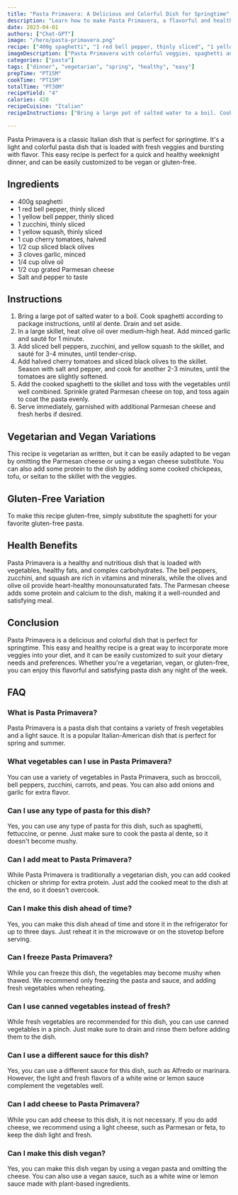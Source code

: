 ```yaml
---
title: "Pasta Primavera: A Delicious and Colorful Dish for Springtime"
description: "Learn how to make Pasta Primavera, a flavorful and healthy pasta dish with fresh veggies, perfect for springtime. This easy recipe is vegetarian and can be easily customized to be vegan or gluten-free."
date: 2023-04-01
authors: ["Chat-GPT"]
image: "/hero/pasta-primavera.png"
recipe: ["400g spaghetti", "1 red bell pepper, thinly sliced", "1 yellow bell pepper, thinly sliced", "1 zucchini, thinly sliced", "1 yellow squash, thinly sliced", "1 cup cherry tomatoes, halved", "1/2 cup sliced black olives", "3 cloves garlic, minced", "1/4 cup olive oil", "1/2 cup grated Parmesan cheese", "Salt and pepper to taste"]
imageDescription: ["Pasta Primavera with colorful veggies, spaghetti and Parmesan cheese."]
categories: ["pasta"]
tags: ["dinner", "vegetarian", "spring", "healthy", "easy"]
prepTime: "PT15M"
cookTime: "PT15M"
totalTime: "PT30M"
recipeYield: "4"
calories: 420
recipeCuisine: "Italian"
recipeInstructions: ["Bring a large pot of salted water to a boil. Cook spaghetti according to package instructions, until al dente. Drain and set aside.", "In a large skillet, heat olive oil over medium-high heat. Add minced garlic and sauté for 1 minute. Add sliced bell peppers, zucchini, and yellow squash to the skillet, and sauté for 3-4 minutes, until tender-crisp.", "Add halved cherry tomatoes and sliced black olives to the skillet. Season with salt and pepper, and cook for another 2-3 minutes, until the tomatoes are slightly softened.", "Add the cooked spaghetti to the skillet and toss with the vegetables until well combined. Sprinkle grated Parmesan cheese on top, and toss again to coat the pasta evenly.", "Serve immediately, garnished with additional Parmesan cheese and fresh herbs if desired."]

---
```


Pasta Primavera is a classic Italian dish that is perfect for springtime. It's a light and colorful pasta dish that is loaded with fresh veggies and bursting with flavor. This easy recipe is perfect for a quick and healthy weeknight dinner, and can be easily customized to be vegan or gluten-free. 

## Ingredients

- 400g spaghetti
- 1 red bell pepper, thinly sliced
- 1 yellow bell pepper, thinly sliced
- 1 zucchini, thinly sliced
- 1 yellow squash, thinly sliced
- 1 cup cherry tomatoes, halved
- 1/2 cup sliced black olives
- 3 cloves garlic, minced
- 1/4 cup olive oil
- 1/2 cup grated Parmesan cheese
- Salt and pepper to taste

## Instructions

1. Bring a large pot of salted water to a boil. Cook spaghetti according to package instructions, until al dente. Drain and set aside.
2. In a large skillet, heat olive oil over medium-high heat. Add minced garlic and sauté for 1 minute.
3. Add sliced bell peppers, zucchini, and yellow squash to the skillet, and sauté for 3-4 minutes, until tender-crisp.
4. Add halved cherry tomatoes and sliced black olives to the skillet. Season with salt and pepper, and cook for another 2-3 minutes, until the tomatoes are slightly softened.
5. Add the cooked spaghetti to the skillet and toss with the vegetables until well combined. Sprinkle grated Parmesan cheese on top, and toss again to coat the pasta evenly.
6. Serve immediately, garnished with additional Parmesan cheese and fresh herbs if desired.

## Vegetarian and Vegan Variations

This recipe is vegetarian as written, but it can be easily adapted to be vegan by omitting the Parmesan cheese or using a vegan cheese substitute. You can also add some protein to the dish by adding some cooked chickpeas, tofu, or seitan to the skillet with the veggies.

## Gluten-Free Variation

To make this recipe gluten-free, simply substitute the spaghetti for your favorite gluten-free pasta. 

## Health Benefits

Pasta Primavera is a healthy and nutritious dish that is loaded with vegetables, healthy fats, and complex carbohydrates. The bell peppers, zucchini, and squash are rich in vitamins and minerals, while the olives and olive oil provide heart-healthy monounsaturated fats. The Parmesan cheese adds some protein and calcium to the dish, making it a well-rounded and satisfying meal. 

## Conclusion

Pasta Primavera is a delicious and colorful dish that is perfect for springtime. This easy and healthy recipe is a great way to incorporate more veggies into your diet, and it can be easily customized to suit your dietary needs and preferences. Whether you're a vegetarian, vegan, or gluten-free, you can enjoy this flavorful and satisfying pasta dish any night of the week.

## FAQ

### What is Pasta Primavera?

Pasta Primavera is a pasta dish that contains a variety of fresh vegetables and a light sauce. It is a popular Italian-American dish that is perfect for spring and summer.

### What vegetables can I use in Pasta Primavera?

You can use a variety of vegetables in Pasta Primavera, such as broccoli, bell peppers, zucchini, carrots, and peas. You can also add onions and garlic for extra flavor.

### Can I use any type of pasta for this dish?

Yes, you can use any type of pasta for this dish, such as spaghetti, fettuccine, or penne. Just make sure to cook the pasta al dente, so it doesn't become mushy.

### Can I add meat to Pasta Primavera?

While Pasta Primavera is traditionally a vegetarian dish, you can add cooked chicken or shrimp for extra protein. Just add the cooked meat to the dish at the end, so it doesn't overcook.

### Can I make this dish ahead of time?

Yes, you can make this dish ahead of time and store it in the refrigerator for up to three days. Just reheat it in the microwave or on the stovetop before serving.

### Can I freeze Pasta Primavera?

While you can freeze this dish, the vegetables may become mushy when thawed. We recommend only freezing the pasta and sauce, and adding fresh vegetables when reheating.

### Can I use canned vegetables instead of fresh?

While fresh vegetables are recommended for this dish, you can use canned vegetables in a pinch. Just make sure to drain and rinse them before adding them to the dish.

### Can I use a different sauce for this dish?

Yes, you can use a different sauce for this dish, such as Alfredo or marinara. However, the light and fresh flavors of a white wine or lemon sauce complement the vegetables well.

### Can I add cheese to Pasta Primavera?

While you can add cheese to this dish, it is not necessary. If you do add cheese, we recommend using a light cheese, such as Parmesan or feta, to keep the dish light and fresh.

### Can I make this dish vegan?

Yes, you can make this dish vegan by using a vegan pasta and omitting the cheese. You can also use a vegan sauce, such as a white wine or lemon sauce made with plant-based ingredients.
